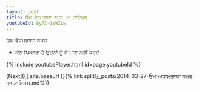 ```yaml
---
layout: post
title: ਓਮ ਵੈਧਮਭਾਯਾ ਨਮਹ ੧੧ ਟਾਇਮਸ
youtubeId: 8y7X-isWILw
---
```

 
 
 ਓਮ ਵੈਧਮਭਾਯਾ ਨਮਹ  
 
 -  ਕੌਣ ਪਿਆਰਾ ਹੈ ਉਹਨਾਂ ਨੂੰ ਜੋ ਮਾਣ ਨਹੀਂ ਕਰਦੇ 
 
  
 
  
 
 
 
 
 
 


{% include youtubePlayer.html id=page.youtubeId %}
 
[Next]({{ site.baseurl }}{% link  split1/_posts/2014-03-27-ਓਮ ਅਧਾਮਭਾਯਾ ਨਮਹ ੧੧ ਟਾਇਮਸ.md%})
 
